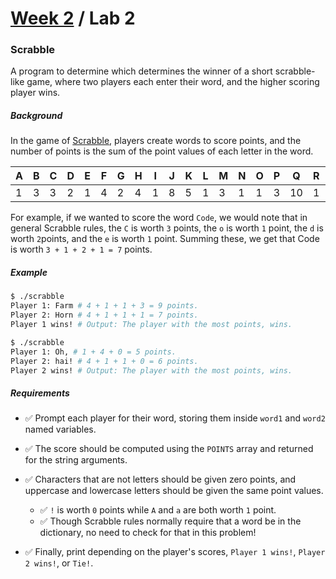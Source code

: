 # [Week 2](../) / Lab 2

### Scrabble

A program to determine which determines the winner of a short scrabble-like game, where two players each enter their word, and the higher scoring player wins.

##### Background

In the game of [Scrabble](https://scrabble.hasbro.com/en-us/rules), players create words to score points, and the number of points is the sum of the point values of each letter in the word.

| A   | B   | C   | D   | E   | F   | G   | H   | I   | J   | K   | L   | M   | N   | O   | P   | Q   | R   | S   | T   | U   | V   | W   | X   | Y   | Z   |
| --- | --- | --- | --- | --- | --- | --- | --- | --- | --- | --- | --- | --- | --- | --- | --- | --- | --- | --- | --- | --- | --- | --- | --- | --- | --- |
| 1   | 3   | 3   | 2   | 1   | 4   | 2   | 4   | 1   | 8   | 5   | 1   | 3   | 1   | 1   | 3   | 10  | 1   | 1   | 1   | 1   | 4   | 4   | 8   | 4   | 10  |

For example, if we wanted to score the word `Code`, we would note that in general Scrabble rules, the `C` is worth `3` points, the `o` is worth `1` point, the `d` is worth `2`points, and the `e` is worth `1` point. Summing these, we get that Code is worth `3 + 1 + 2 + 1 = 7` points.

##### Example

```bash
$ ./scrabble
Player 1: Farm # 4 + 1 + 1 + 3 = 9 points.
Player 2: Horn # 4 + 1 + 1 + 1 = 7 points.
Player 1 wins! # Output: The player with the most points, wins.
```

```bash
$ ./scrabble
Player 1: Oh, # 1 + 4 + 0 = 5 points.
Player 2: hai! # 4 + 1 + 1 + 0 = 6 points.
Player 2 wins! # Output: The player with the most points, wins.
```

##### Requirements

-   :white_check_mark: Prompt each player for their word, storing them inside `word1` and `word2` named variables.
-   :white_check_mark: The score should be computed using the `POINTS` array and returned for the string arguments.
-   :white_check_mark: Characters that are not letters should be given zero points, and uppercase and lowercase letters should be given the same point values.

    -   :white_check_mark: `!` is worth `0` points while `A` and `a` are both worth `1` point.
    -   :white_check_mark: Though Scrabble rules normally require that a word be in the dictionary, no need to check for that in this problem!

-   :white_check_mark: Finally, print depending on the player's scores, `Player 1 wins!`, `Player 2 wins!`, or `Tie!`.
